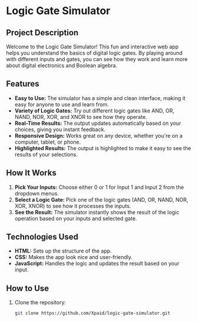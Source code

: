 # Logic Gate Simulator

## Project Description

Welcome to the Logic Gate Simulator! This fun and interactive web app helps you understand the basics of digital logic gates. By playing around with different inputs and gates, you can see how they work and learn more about digital electronics and Boolean algebra.

## Features

- **Easy to Use:** The simulator has a simple and clean interface, making it easy for anyone to use and learn from.
- **Variety of Logic Gates:** Try out different logic gates like AND, OR, NAND, NOR, XOR, and XNOR to see how they operate.
- **Real-Time Results:** The output updates automatically based on your choices, giving you instant feedback.
- **Responsive Design:** Works great on any device, whether you're on a computer, tablet, or phone.
- **Highlighted Results:** The output is highlighted to make it easy to see the results of your selections.

## How It Works

1. **Pick Your Inputs:** Choose either 0 or 1 for Input 1 and Input 2 from the dropdown menus.
2. **Select a Logic Gate:** Pick one of the logic gates (AND, OR, NAND, NOR, XOR, XNOR) to see how it processes the inputs.
3. **See the Result:** The simulator instantly shows the result of the logic operation based on your inputs and selected gate.

## Technologies Used

- **HTML:** Sets up the structure of the app.
- **CSS:** Makes the app look nice and user-friendly.
- **JavaScript:** Handles the logic and updates the result based on your input.

## How to Use

1. Clone the repository:
   ```sh
   git clone https://github.com/Xpaid/logic-gate-simulator.git
